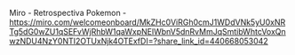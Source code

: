 Miro - Retrospectiva Pokemon - https://miro.com/welcomeonboard/MkZHc0ViRGh0cmJ1WDdVNk5yU0xNRTg5dG0wZU1qSEFvWjRhbW1qaWxpNElWbnV5dnRvMmJqSmtibWhtcVoxQnwzNDU4NzY0NTI2OTUxNjk4OTExfDI=?share_link_id=440668053042
